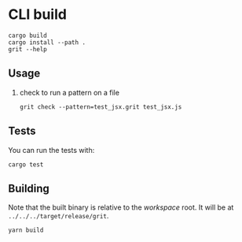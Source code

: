 # CLI build

```
cargo build
cargo install --path .
grit --help
```

## Usage

1. check to run a pattern on a file

   ```
   grit check --pattern=test_jsx.grit test_jsx.js
   ```

## Tests

You can run the tests with:

```
cargo test
```

## Building

Note that the built binary is relative to the _workspace_ root. It will be at `../../../target/release/grit`.

```
yarn build
```
